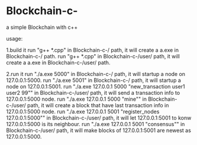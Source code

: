# Blockchain-c-
a simple Blockchain with c++

usage:

1.build it
    run "g++ *.cpp" in Blockchain-c-/ path, it will create a a.exe in Blockchain-c-/ path.
    run "g++ *.cpp" in Blockchain-c-/user/ path, it will create a a.exe in Blockchain-c-/user/ path.

2.run it
    run "./a.exe 5000" in Blockchain-c-/ path, it will startup a node on 127.0.0.1:5000.
    run "./a.exe 5001" in Blockchain-c-/ path, it will startup a node on 127.0.0.1:5001.
    run "./a.exe 127.0.0.1 5000 "new_transaction user1 user2 99"" in Blockchain-c-/user/ path, it will send a transaction info to 127.0.0.1:5000 node.
    run "./a.exe 127.0.0.1 5000 "mine"" in Blockchain-c-/user/ path, it will create a block that have last transaction info in 127.0.0.1:5000 node.
    run "./a.exe 127.0.0.1 5001 "register_nodes 127.0.0.1:5000"" in Blockchain-c-/user/ path, it will let 127.0.0.1:5001 to konw 127.0.0.1:5000 is its neighbour.
    run "./a.exe 127.0.0.1 5001 "consensus"" in Blockchain-c-/user/ path, it will make blocks of 127.0.0.1:5001 are newest as 127.0.0.1:5000.
